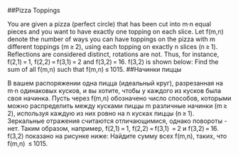 ##Pizza Toppings

You are given a pizza (perfect circle) that has been cut into m·n equal pieces and you want to have exactly one topping on each slice.
Let f(m,n) denote the number of ways you can have toppings on the pizza with m different toppings (m ≥ 2), using each topping on exactly n slices (n ≥ 1). Reflections are considered distinct, rotations are not. 
Thus, for instance, f(2,1) = 1, f(2,2) = f(3,1) = 2 and f(3,2) = 16. f(3,2) is shown below:
Find the sum of all f(m,n) such that f(m,n) ≤ 1015.
##Начинки пиццы

В вашем распоряжении одна пицца (идеальный круг), разрезанная на m·n одинаковых кусков, и вы хотите, чтобы у каждого из кусков была своя начинка.
Пусть через f(m,n) обозначено число способов, которыми можно распределить между кусками пиццы m различные начинки (m ≥ 2), используя каждую из них ровно на n кусках пиццы (n ≥ 1). Зеркальные отражения считаются отличающимися, однако повороты - нет. 
Таким образом, например, f(2,1) = 1, f(2,2) = f(3,1)  = 2 и f(3,2) = 16. f(3,2) показано на рисунке ниже: 
Найдите сумму всех f(m,n), таких, что f(m,n)  ≤ 1015.
